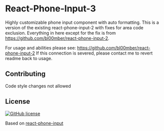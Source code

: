 # React-Phone-Input-3
Highly customizable phone input component with auto formatting. This is a version of the existing react-phone-input-2 with fixes for area code exclusion. Everything in here except for the fix is from https://github.com/bl00mber/react-phone-input-2. 

For usage and abilities please see: https://github.com/bl00mber/react-phone-input-2
If this connection is severed, please contact me to revert readme back to usage.

## Contributing
Code style changes not allowed

## License
[![GitHub license](https://img.shields.io/badge/license-MIT-blue.svg)](https://github.com/bl00mber/react-phone-input-2/blob/master/LICENSE)

Based on [react-phone-input](https://github.com/bl00mber/react-phone-input-2)
